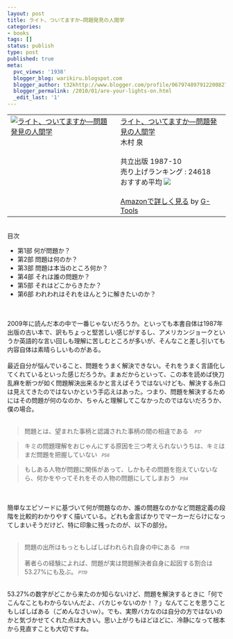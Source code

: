 ```yaml
---
layout: post
title: ライト、ついてますか—問題発見の人間学
categories:
- books
tags: []
status: publish
type: post
published: true
meta:
  pvc_views: '1938'
  blogger_blog: warikiru.blogspot.com
  blogger_author: t32khttp://www.blogger.com/profile/06797489791220082722noreply@blogger.com
  blogger_permalink: /2010/01/are-your-lights-on.html
  _edit_last: '1'
---
```

<table border="0" cellpadding="5"><tbody><tr><td valign="top"><a href="http://www.amazon.co.jp/exec/obidos/ASIN/4320023684/warikiru-22/ref=nosim/" target="_blank"><img alt="ライト、ついてますか―問題発見の人間学" border="0" src="http://ecx.images-amazon.com/images/I/410X6YM9F7L._SL160_.jpg" /></a><br /></td><td valign="top"><a href="http://www.amazon.co.jp/%E3%83%A9%E3%82%A4%E3%83%88%E3%80%81%E3%81%A4%E3%81%84%E3%81%A6%E3%81%BE%E3%81%99%E3%81%8B%E2%80%95%E5%95%8F%E9%A1%8C%E7%99%BA%E8%A6%8B%E3%81%AE%E4%BA%BA%E9%96%93%E5%AD%A6-%E3%83%89%E3%83%8A%E3%83%AB%E3%83%89%E3%83%BBC%E3%83%BB%E3%82%B4%E3%83%BC%E3%82%B9/dp/4320023684%3FSubscriptionId%3D15SMZCTB9V8NGR2TW082%26tag%3Dwarikiru-22%26linkCode%3Dxm2%26camp%3D2025%26creative%3D165953%26creativeASIN%3D4320023684" target="_blank">ライト、ついてますか―問題発見の人間学</a><img alt="" border="0" height="1" src="http://www.assoc-amazon.jp/e/ir?t=warikiru-22&amp;l=ur2&amp;o=9" width="1" /><br />木村 泉 <br /><br />共立出版  1987-10<br />売り上げランキング : 24618<br />おすすめ平均  <img src="http://g-images.amazon.com/images/G/01/detail/stars-4-0.gif" /><br /><br /><a href="http://www.amazon.co.jp/%E3%83%A9%E3%82%A4%E3%83%88%E3%80%81%E3%81%A4%E3%81%84%E3%81%A6%E3%81%BE%E3%81%99%E3%81%8B%E2%80%95%E5%95%8F%E9%A1%8C%E7%99%BA%E8%A6%8B%E3%81%AE%E4%BA%BA%E9%96%93%E5%AD%A6-%E3%83%89%E3%83%8A%E3%83%AB%E3%83%89%E3%83%BBC%E3%83%BB%E3%82%B4%E3%83%BC%E3%82%B9/dp/4320023684%3FSubscriptionId%3D15SMZCTB9V8NGR2TW082%26tag%3Dwarikiru-22%26linkCode%3Dxm2%26camp%3D2025%26creative%3D165953%26creativeASIN%3D4320023684" target="_blank">Amazonで詳しく見る</a> by <a href="http://www.goodpic.com/mt/aws/index.html">G-Tools</a><br /></td></tr></tbody></table><br />目次<br /><ul><li>第1部 何が問題か？</li><li>第2部 問題は何のか？</li><li>第3部 問題は本当のところ何か？</li><li>第4部 それは誰の問題か？</li><li>第5部 それはどこからきたか？</li><li>第6部 われわれはそれをほんとうに解きたいのか？</li></ul><br /><a name='more'></a><br />2009年に読んだ本の中で一番じゃないだろうか。といっても本書自体は1987年出版の古い本で、訳もちょっと堅苦しい感じがするし、アメリカンジョークというか英語的な言い回しも理解に苦しむところが多いが、そんなこと差し引いても内容自体は素晴らしいものがある。<br /><br />最近自分が悩んでいること、問題をうまく解決できない。それをうまく言語化してくれているといった感じだろうか。まぁだからといって、この本を読めば快刀乱麻を断つが如く問題解決出来るかと言えばそうではないけども、解決する糸口は見えてきたのではないかという手応えはあった。つまり、問題を解決するためにはその問題が何のなのか、ちゃんと理解してこなかったのではないだろうか、僕の場合。<br /><br /><blockquote>問題とは、望まれた事柄と認識された事柄の間の相違である<i>　<span style="font-size: x-small;">P17 </span></i><br /></blockquote><blockquote>キミの問題理解をおじゃんにする原因を三つ考えられないうちは、キミはまだ問題を把握していない<span style="font-size: x-small;">　<i>P56</i></span><br /></blockquote><blockquote>もしある人物が問題に関係があって、しかもその問題を抱えていないなら、何かをやってそれをその人物の問題にしてしまおう<span style="font-size: x-small;">　<i>P94</i></span><br /></blockquote><br /><br />簡単なエピソードに基づいて何が問題なのか、誰の問題なのかなど問題定義の段階を比較的わかりやすく描いている。どれも金言ばかりでマーカーだらけになってしまいそうだけど、特に印象に残ったのが、以下の部分。<br /><br /><blockquote>問題の出所はもっともしばしばわれられ自身の中にある<span style="font-size: x-small;">　<i>P118</i></span><br /><br />著者らの経験によれば、問題が実は問題解決者自身に起因する割合は53.27%にも及ぶ。<span style="font-size: x-small;">　<i>P119</i></span><br /></blockquote><br />53.27%の数字がどこから来たのか知らないけど、問題を解決するときに「何でこんなこともわからないんだよ、バカじゃないのか！？」なんてことを思うこともしばしばある（ごめんなさいｗ）。でも、実際バカなのは自分の方ではないのかと気づかせてくれた点は大きい。思い上がりもほどほどに、冷静になって根本から見直すことも大切ですね。
